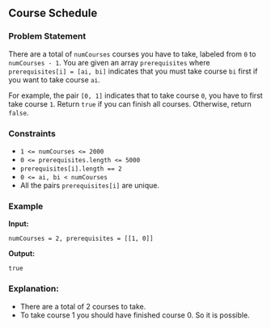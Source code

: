 ## Course Schedule

### Problem Statement
There are a total of `numCourses` courses you have to take, labeled from `0` to `numCourses - 1`. You are given an array `prerequisites` where `prerequisites[i] = [ai, bi]` indicates that you must take course `bi` first if you want to take course `ai`.

For example, the pair `[0, 1]` indicates that to take course `0`, you have to first take course `1`.
Return `true` if you can finish all courses. Otherwise, return `false`.

### Constraints
- `1 <= numCourses <= 2000`
- `0 <= prerequisites.length <= 5000`
- `prerequisites[i].length == 2`
- `0 <= ai, bi < numCourses`
- All the pairs `prerequisites[i]` are unique.

### Example

**Input:**
```plaintext
numCourses = 2, prerequisites = [[1, 0]]
```
**Output:**
```plaintext
true
```
### Explanation:
- There are a total of 2 courses to take. 
- To take course 1 you should have finished course 0. So it is possible.

